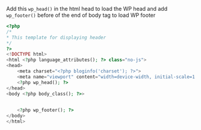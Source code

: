 Add this `wp_head()` in the html head to load the WP head and add `wp_footer()` before of the end of body tag to load WP footer
```php
<?php
/*
* This template for displaying header
*/
?>
<!DOCTYPE html>
<html <?php language_attributes(); ?> class="no-js">
<head>
    <meta charset="<?php bloginfo('charset'); ?>">
    <meta name="viewport" content="width=device-width, initial-scale=1.0">
    <?php wp_head(); ?>
</head>
<body <?php body_class(); ?>>
   

    <?php wp_footer(); ?>
</body>
</html>
```